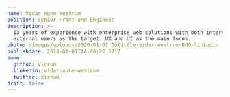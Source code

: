 ```yaml
---
name: Vidar Aune Westrum
position: Senior Front-end Engineer
description: >-
  13 years of experience with enterprise web solutions with both internal and
  external users as the target. UX and UI as the main focus.
photo: /images/uploads/2020-01-07 Dolittle-vidar-westrum-009-linkedin.jpg
publishdate: 2018-01-01T14:00:22.371Z
some:
  github: Virrum
  linkedin: vidar-aune-westrum
  twitter: virrum
draft: false
---
```



